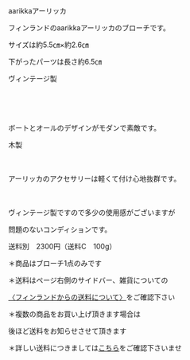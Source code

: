 <link rel="stylesheet" type="text/css" href="/assets/css/styles.css">

aarikkaアーリッカ

フィンランドのaarikkaアーリッカのブローチです。

サイズは約5.5㎝×約2.6㎝

下がったパーツは長さ約6.5㎝

ヴィンテージ製

 　<img alt="" src="http://blog.cnobi.jp/v1/blog/user/71e35865e9e62f3f9d70420d6124d2ab/1486505728"/>     

  

ボートとオールのデザインがモダンで素敵です。

木製

 　<img alt="" src="http://blog.cnobi.jp/v1/blog/user/71e35865e9e62f3f9d70420d6124d2ab/1487104224"/>   

アーリッカのアクセサリーは軽くて付け心地抜群です。

　　<img alt="" src="http://blog.cnobi.jp/v1/blog/user/71e35865e9e62f3f9d70420d6124d2ab/1487104225"/>     

 
ヴィンテージ製ですので多少の使用感がございますが

問題のないコンディションです。

送料別　2300円（送料C　100g）

 

＊商品はブローチ1点のみです

＊送料はページ右側のサイドバー、雑貨についての

[〈フィンランドからの送料について〉](https://dkzakka.github.io/2005/03/31/雑貨について.html)をご確認下さい

＊複数の商品をお買い上げ頂きます場合は

後ほど送料をお知らせさせて頂きます

＊詳しい送料につきましては[こちら](http://dkzakka.blog.shinobi.jp/Entry/3385/)をご確認下さいませ